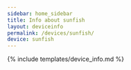```yaml
---
sidebar: home_sidebar
title: Info about sunfish
layout: deviceinfo
permalink: /devices/sunfish/
device: sunfish
---
```

{% include templates/device_info.md %}
